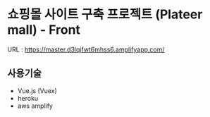 # 쇼핑몰 사이트 구축 프로젝트 (Plateer mall) - Front

URL : https://master.d3lqifwt6mhss6.amplifyapp.com/

## 사용기술

 + Vue.js (Vuex)
 + heroku
 + aws amplify

